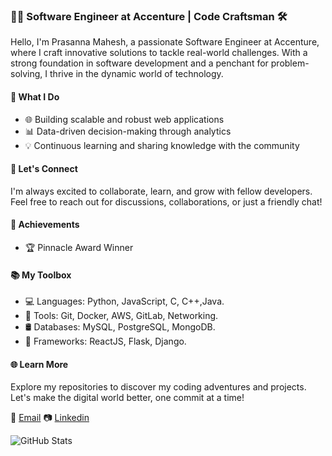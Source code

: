 ### 👨‍💻 Software Engineer at Accenture | Code Craftsman 🛠️

Hello, I'm Prasanna Mahesh, a passionate Software Engineer at Accenture, where I craft innovative solutions to tackle real-world challenges. With a strong foundation in software development and a penchant for problem-solving, I thrive in the dynamic world of technology.

#### 🚀 What I Do

- 🌐 Building scalable and robust web applications
- 📊 Data-driven decision-making through analytics
- 💡 Continuous learning and sharing knowledge with the community

#### 💬 Let's Connect

I'm always excited to collaborate, learn, and grow with fellow developers. Feel free to reach out for discussions, collaborations, or just a friendly chat!

#### 🌟 Achievements

- 🏆 Pinnacle Award Winner

#### 📚 My Toolbox

- 💻 Languages: Python, JavaScript, C, C++,Java.
- 🧰 Tools: Git, Docker, AWS, GitLab, Networking.
- 🛢️ Databases: MySQL, PostgreSQL, MongoDB.
- 🚀 Frameworks: ReactJS, Flask, Django.

#### 🌐 Learn More

Explore my repositories to discover my coding adventures and projects. Let's make the digital world better, one commit at a time!

📧 [Email](kprasannamahesh007@gmail.com)
📷 [Linkedin](https://www.linkedin.com/in/kprasannamahesh-a80553198/)

![GitHub Stats](https://github-readme-stats.vercel.app/api?username=kprasannamahesh&show_icons=true&theme=dark)

